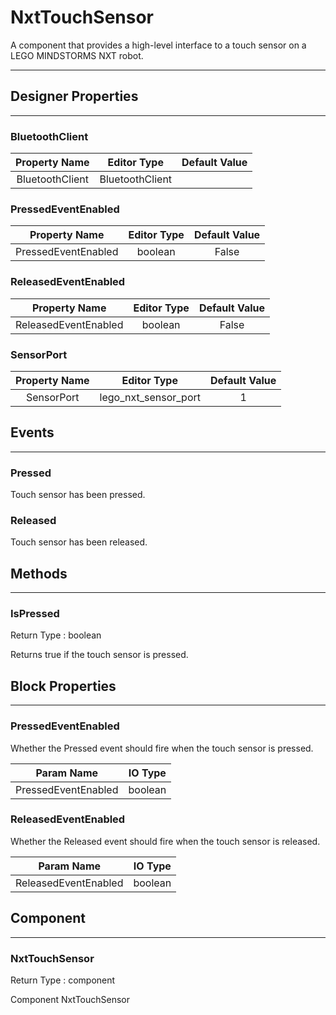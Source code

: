 # NxtTouchSensor

A component that provides a high-level interface to a touch sensor on a LEGO MINDSTORMS NXT robot.

---

## Designer Properties

---

### BluetoothClient

|  Property Name  |   Editor Type   | Default Value |
| :-------------: | :-------------: | :-----------: |
| BluetoothClient | BluetoothClient |               |

### PressedEventEnabled

|    Property Name    | Editor Type | Default Value |
| :-----------------: | :---------: | :-----------: |
| PressedEventEnabled |   boolean   |     False     |

### ReleasedEventEnabled

|     Property Name    | Editor Type | Default Value |
| :------------------: | :---------: | :-----------: |
| ReleasedEventEnabled |   boolean   |     False     |

### SensorPort

| Property Name |      Editor Type     | Default Value |
| :-----------: | :------------------: | :-----------: |
|   SensorPort  | lego_nxt_sensor_port |       1       |

## Events

---

### Pressed

<div block-type = "component_event" component-selector = "NxtTouchSensor" event-selector = "Pressed" event-params = "" id = "nxttouchsensor-pressed"></div>

Touch sensor has been pressed.

### Released

<div block-type = "component_event" component-selector = "NxtTouchSensor" event-selector = "Released" event-params = "" id = "nxttouchsensor-released"></div>

Touch sensor has been released.

## Methods

---

### IsPressed

<div block-type = "component_method" component-selector = "NxtTouchSensor" method-selector = "IsPressed" method-params = "" return-type = "boolean" id = "nxttouchsensor-ispressed"></div>

Return Type : boolean

Returns true if the touch sensor is pressed.

## Block Properties

---

### PressedEventEnabled

<div block-type = "component_set_get" component-selector = "NxtTouchSensor" property-selector = "PressedEventEnabled" property-type = "get" id = "get-nxttouchsensor-pressedeventenabled"></div>

<div block-type = "component_set_get" component-selector = "NxtTouchSensor" property-selector = "PressedEventEnabled" property-type = "set" id = "set-nxttouchsensor-pressedeventenabled"></div>

Whether the Pressed event should fire when the touch sensor is pressed.

|      Param Name     | IO Type |
| :-----------------: | :-----: |
| PressedEventEnabled | boolean |

### ReleasedEventEnabled

<div block-type = "component_set_get" component-selector = "NxtTouchSensor" property-selector = "ReleasedEventEnabled" property-type = "get" id = "get-nxttouchsensor-releasedeventenabled"></div>

<div block-type = "component_set_get" component-selector = "NxtTouchSensor" property-selector = "ReleasedEventEnabled" property-type = "set" id = "set-nxttouchsensor-releasedeventenabled"></div>

Whether the Released event should fire when the touch sensor is released.

|      Param Name      | IO Type |
| :------------------: | :-----: |
| ReleasedEventEnabled | boolean |

## Component

---

### NxtTouchSensor

<div block-type = "component_component_block" component-selector = "NxtTouchSensor" id = "component-nxttouchsensor"></div>

Return Type : component

Component NxtTouchSensor

